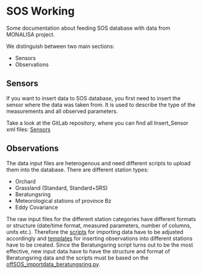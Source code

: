 # SOS Working

Some documentation about feeding SOS database with data from MONALISA project.

We distinguish between two main sections:

* Sensors
* Observations

## Sensors 
If you want to insert data to SOS database, you first need to insert the sensor
where the data was taken from. It is used to describe the type of the measurements
and all observed parameters.

Take a look at the GitLab repository, where you can find all Insert_Sensor xml
files: [Sensors](https://gitlab.inf.unibz.it/REMSEN-TECHENV/SOS/tree/master/monalisa_sos/Insert_Sensor)

## Observations
The data input files are heterogenous and need different scripts to upload them
into the database. There are different station types:

* Orchard
* Grassland (Standard, Standard+SRS)
* Beratungsring
* Meteorological stations of province Bz
* Eddy Covariance 

The raw input files for the different station categories have different formats or structure (date/time format, measured parameters, number of columns, units etc.). 
Therefore the [scripts](https://gitlab.inf.unibz.it/REMSEN-TECHENV/SOS/tree/master/monalisa_sos/SCRIPT_monalisa_sos) for importing data have
to be adjusted accordingly and [templates](https://gitlab.inf.unibz.it/REMSEN-TECHENV/SOS/tree/master/monalisa_sos/Templates) for inserting observations
into different stations have to be created. Since the Beratungsring script turns out to be the most effective, new input data have to have the structure and format
of Beratungsring data and the scripts must be based on the [offSOS_importdata_beratungsring.py](https://gitlab.inf.unibz.it/REMSEN-TECHENV/SOS/blob/master/monalisa_sos/SCRIPT_monalisa_sos/Beratungsring/offSOS_importdata_beratungsring.py).
